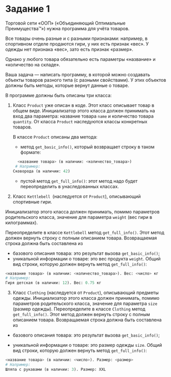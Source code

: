 # Задание 1

Торговой сети «ООП» («Объединяющий Оптимальные Преимущества™») нужна программа для учёта товаров. 

Все товары очень разные и с разными признаками: например, в спортивном отделе продаются гири, у них есть признак «вес». У одежды нет признака «вес», зато есть признак «размер». 

Однако у любого товара обязательно есть параметры «название» и «количество на складе».

Ваша задача — написать программу, в которой можно создавать объекты товаров разного типа (с разными свойствами). У этих объектов должны быть методы, которые вернут данные о товаре.

В программе должны быть описаны три класса:

1. Класс `Product` уже описан в коде. Этот класс описывает товар в общем виде. Инициализатор этого класса должен принимать на вход два параметра: название товара `name` и количество товара `quantity`. От класса `Product` наследуются классы конкретных товаров.

    В классе `Product` описаны два метода:
    * метод `get_basic_info()`, который возвращает строку в таком формате:
    ```python
      <название товара> (в наличии: <количество_товара>)
     # Например:
    Сковорода (в наличии: 42)
    ```
    * пустой метод `get_full_info()`: этот метод надо будет переопределить в унаследованных классах.
2. Класс `Kettlebell `(наследуется от `Product`), описывающий спортивные гири.
 
 Инициализатор этого класса должен принимать, помимо параметров родительского класса, значение для параметра `weight` (вес гири в килограммах). 

  Переопределите в классе `Kettlebell` метод `get_full_info()`. Этот метод должен вернуть строку с полным описанием товара. 
 Возвращаемая строка должна быть составлена из
 * базового описания товара: это результат вызова `get_basic_info()`;
 * уникальной информации о товаре: это вес продукта `weight`.
Общий вид строки, которую должен вернуть метод `get_full_info()`:
```python
<название товара> (в наличии: <количество_товара>). Вес: <число> кг
# Например:
Гиря детская (в наличии: 12). Вес: 0.75 кг
```

3. Класс `Clothing` (наследуется от `Product`), описывающий предметы одежды. 
 Инициализатор этого класса должен принимать, помимо параметров родительского класса, значение для параметра `size` (размер одежды). 
  Переопределите в классе `Clothing` метод `get_full_info()`. Этот метод должен вернуть строку с полным описанием товара. 
 Возвращаемая строка должна быть составлена из
 * базового описания товара: это результат вызова `get_basic_info()`;

 * уникальной информации о товаре: это размер одежды `size`.
Общий вид строки, которую должен вернуть метод `get_full_info()`:
```python
<название товара> (в наличии: <число>). Размер: <размер>
# Например:
Шляпа с рукавами (в наличии: 3). Размер: XXL
```